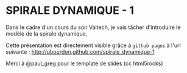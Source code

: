 SPIRALE DYNAMIQUE - 1
=====================

Dans le cadre d'un cours du soir Valtech, je vais tâcher d'introduire le modèle de la spirale dynamique.

Cette présentation est directement visible grâce à `github pages` à l'url suivante : http://ubourdon.github.com/spirale_dynamique-1

Merci à @paul_greg pour le template de slides (cc html5rocks)
